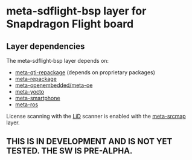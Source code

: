 # meta-sdflight-bsp layer for Snapdragon Flight board

## Layer dependencies

The meta-sdflight-bsp layer depends on:

- [meta-qti-repackage](https://github.com/ATLFlight/meta-qti-repackage) (depends on proprietary packages)
- [meta-repackage](https://github.com/ATLFlight/meta-repackage)
- [meta-openembedded/meta-oe](http://git.openembedded.org/meta-openembedded/tree/?h=morty)
- [meta-yocto](https://git.yoctoproject.org/cgit/cgit.cgi/poky/tree/?h=morty)
- [meta-smartphone](https://github.com/shr-distribution/meta-smartphone)
- [meta-ros](https://github.com/bmwcarit/meta-ros)

License scanning with the [LiD](https://source.codeaurora.org/external/qostg/lid) 
scanner is enabled with the [meta-srcmap](https://github.qualcomm.com/mcharleb/meta-srcmap) layer.

## THIS IS IN DEVELOPMENT AND IS NOT YET TESTED. THE SW IS PRE-ALPHA.

